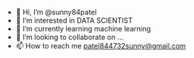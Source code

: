 - 👋 Hi, I’m @sunny84patel
- 👀 I’m interested in DATA SCIENTIST
- 🌱 I’m currently learning machine learning
- 💞️ I’m looking to collaborate on ...
- 📫 How to reach me patel844732sunny@gmail.com

<!---
sunny84patel/sunny84patel is a ✨ special ✨ repository because its `README.md` (this file) appears on your GitHub profile.
You can click the Preview link to take a look at your changes.
--->
